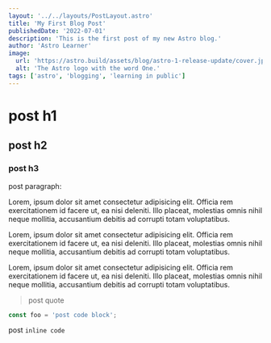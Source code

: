```yaml
---
layout: '../../layouts/PostLayout.astro'
title: 'My First Blog Post'
publishedDate: '2022-07-01'
description: 'This is the first post of my new Astro blog.'
author: 'Astro Learner'
image:
  url: 'https://astro.build/assets/blog/astro-1-release-update/cover.jpeg'
  alt: 'The Astro logo with the word One.'
tags: ['astro', 'blogging', 'learning in public']
---
```


# post h1

## post h2

### post h3

post paragraph:

Lorem, ipsum dolor sit amet consectetur adipisicing elit. Officia rem exercitationem id facere ut, ea nisi deleniti. Illo placeat, molestias omnis nihil neque mollitia, accusantium debitis ad corrupti totam voluptatibus.

Lorem, ipsum dolor sit amet consectetur adipisicing elit. Officia rem exercitationem id facere ut, ea nisi deleniti. Illo placeat, molestias omnis nihil neque mollitia, accusantium debitis ad corrupti totam voluptatibus.

Lorem, ipsum dolor sit amet consectetur adipisicing elit. Officia rem exercitationem id facere ut, ea nisi deleniti. Illo placeat, molestias omnis nihil neque mollitia, accusantium debitis ad corrupti totam voluptatibus.

> post quote

```ts
const foo = 'post code block';
```

post `inline code`
